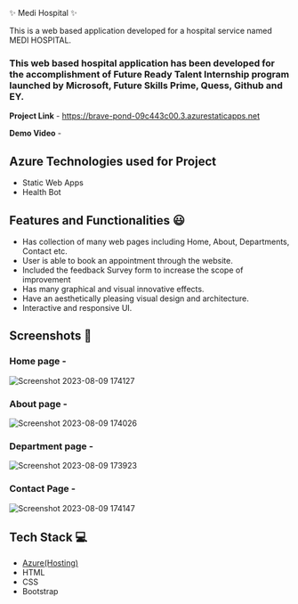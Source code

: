 ✨ Medi Hospital ✨

This is a web based application developed for a hospital service named MEDI HOSPITAL.

### This web based hospital application has been developed for the accomplishment of Future Ready Talent Internship program launched by Microsoft, Future Skills Prime, Quess, Github and EY.


**Project Link** - https://brave-pond-09c443c00.3.azurestaticapps.net


**Demo Video** -  

## Azure Technologies used for Project

- Static Web Apps
- Health Bot

## Features and Functionalities 😃

- Has collection of many web pages including Home, About, Departments, Contact etc.
- User is able to book an appointment through the website.
- Included the feedback Survey form to increase the scope of improvement 
- Has many graphical and visual innovative effects.
- Have an aesthetically pleasing visual design and architecture.
- Interactive and responsive UI. 

## Screenshots 📸
### Home page -   

![Screenshot 2023-08-09 174127](https://github.com/BHimaja14/himafrtproject/assets/129165137/ab923ec5-b2d7-4fe9-a4bc-754db89044dd)

### About page -

![Screenshot 2023-08-09 174026](https://github.com/BHimaja14/himafrtproject/assets/129165137/8cfc05f4-5af2-4203-b409-cafb6129e6f2)

### Department page -

![Screenshot 2023-08-09 173923](https://github.com/BHimaja14/himafrtproject/assets/129165137/f2335fcc-0d89-4783-8024-0f7b5e7edaab)

### Contact Page -

![Screenshot 2023-08-09 174147](https://github.com/BHimaja14/himafrtproject/assets/129165137/55bb9410-e8e8-411a-9f26-29d75ba2da7e)

## Tech Stack 💻

- [Azure(Hosting)](https://azure.microsoft.com/en-in/features/azure-portal/)
- HTML
- CSS
- Bootstrap

